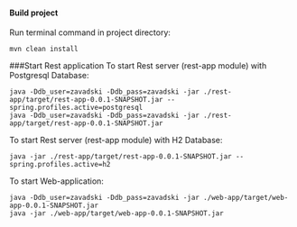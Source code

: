 #### Build project
Run terminal command in project directory:
```
mvn clean install
``` 

###Start Rest application
To start Rest server (rest-app module) with Postgresql Database:
```
java -Ddb_user=zavadski -Ddb_pass=zavadski -jar ./rest-app/target/rest-app-0.0.1-SNAPSHOT.jar --spring.profiles.active=postgresql
java -Ddb_user=zavadski -Ddb_pass=zavadski -jar ./rest-app/target/rest-app-0.0.1-SNAPSHOT.jar
```
To start Rest server (rest-app module) with H2 Database:
```
java -jar ./rest-app/target/rest-app-0.0.1-SNAPSHOT.jar --spring.profiles.active=h2
```


To start Web-application:
```
java -Ddb_user=zavadski -Ddb_pass=zavadski -jar ./web-app/target/web-app-0.0.1-SNAPSHOT.jar
java -jar ./web-app/target/web-app-0.0.1-SNAPSHOT.jar
```